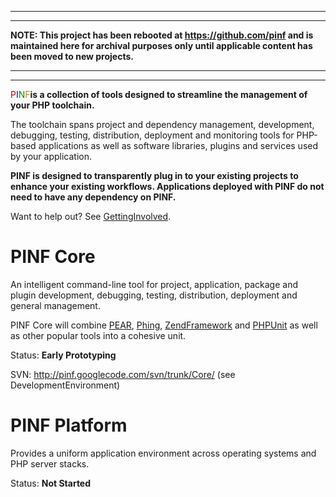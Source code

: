 
---


---


**NOTE: This project has been rebooted at https://github.com/pinf and is maintained here for archival purposes only until applicable content has been moved to new projects.**


---


---




<font color='#b70000'>P</font><font color='#0e00c4'>I</font><font color='#018b11'>N</font><font color='#d67502'>F</font>**is a collection of tools designed to streamline the management of your PHP toolchain.**

The toolchain spans project and dependency management, development, debugging, testing, distribution, deployment and monitoring tools for PHP-based applications as well as software libraries, plugins and services used by your application.

**PINF is designed to transparently plug in to your existing projects to enhance your existing workflows. Applications deployed with PINF do not need to have any dependency on PINF.**

Want to help out? See [GettingInvolved](GettingInvolved.md).

# PINF Core #

An intelligent command-line tool for project, application, package and plugin development, debugging, testing, distribution, deployment and general management.

PINF Core will combine [PEAR](PEAR.md), [Phing](Phing.md), [ZendFramework](ZendFramework.md) and [PHPUnit](PHPUnit.md) as well as other popular tools into a cohesive unit.

Status: **Early Prototyping**

SVN: http://pinf.googlecode.com/svn/trunk/Core/ (see DevelopmentEnvironment)


# PINF Platform #

Provides a uniform application environment across operating systems and PHP server stacks.

Status: **Not Started**
